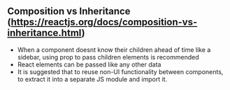 ## Composition vs Inheritance (https://reactjs.org/docs/composition-vs-inheritance.html)
* When a component doesnt know their children ahead of time like a sidebar, using prop to pass children elements is recommended
* React elements can be passed like any other data
* It is suggested that to reuse non-UI functionality between components, to extract it into a separate JS module and import it.
